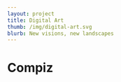 ```yaml
---
layout: project
title: Digital Art
thumb: /img/digital-art.svg
blurb: New visions, new landscapes
---
```


Compiz
======